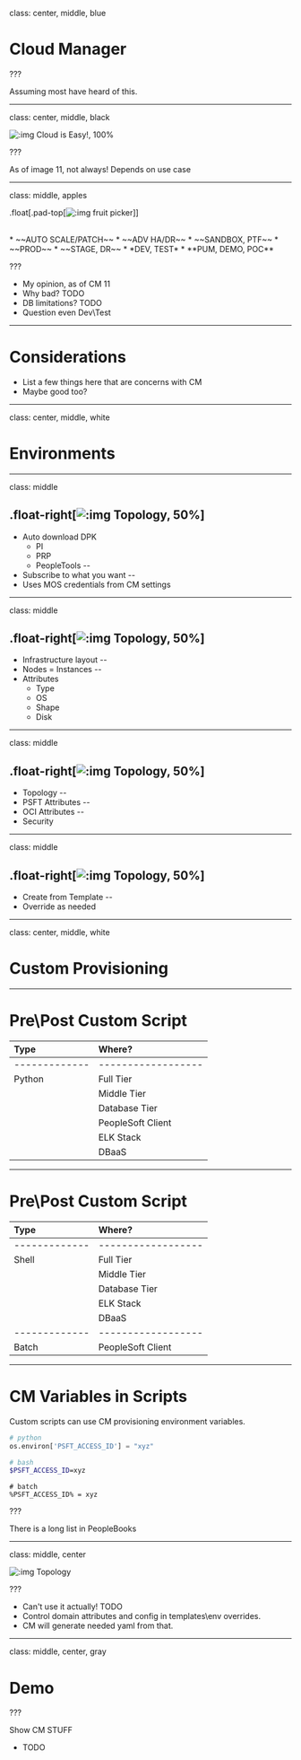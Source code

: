 class: center, middle, blue

# Cloud Manager

???

Assuming most have heard of this.

---
class: center, middle, black

![:img Cloud is Easy!, 100%](images/cloudeasy.gif)

???

As of image 11, not always! Depends on use case

---
class: middle, apples

.float[.pad-top[![:img fruit picker](images/fruit.jpg)]]

</br>
* ~~AUTO SCALE/PATCH~~
* ~~ADV HA/DR~~
* ~~SANDBOX, PTF~~
* ~~PROD~~
* ~~STAGE, DR~~
* *DEV, TEST*
* **PUM, DEMO, POC**

???

* My opinion, as of CM 11
* Why bad? TODO
* DB limitations? TODO
* Question even Dev\Test

---

# Considerations

* List a few things here that are concerns with CM
* Maybe good too?

---
class: center, middle, white

# Environments

---
class: middle

.float-right[![:img Topology, 50%](images/repo.png)]
--
* Auto download DPK
    * PI
    * PRP
    * PeopleTools
--
* Subscribe to what you want
--
* Uses MOS credentials from CM settings

---
class: middle

.float-right[![:img Topology, 50%](images/top.png)]
--
* Infrastructure layout
--
* Nodes = Instances
--
* Attributes 
    * Type
    * OS
    * Shape
    * Disk 

---
class: middle

.float-right[![:img Topology, 50%](images/temp.png)]
--
* Topology
--
* PSFT Attributes
--
* OCI Attributes
--
* Security

---
class: middle

.float-right[![:img Topology, 50%](images/env.png)]
--
* Create from Template
--
* Override as needed

---
class: center, middle, white

# Custom Provisioning

---

# Pre\Post Custom Script

| Type          | Where?            |
|:------------- |:----------------- |
| ------------- | ------------------|
| Python        | Full Tier         |
|               | Middle Tier       |
|               | Database Tier     |
|               | PeopleSoft Client |
|               | ELK Stack         |
|               | DBaaS             |

---

# Pre\Post Custom Script
| Type          | Where?            |
|:------------- |:------------------|
| ------------- | ------------------|
| Shell         | Full Tier         |
|               | Middle Tier       |
|               | Database Tier     |
|               | ELK Stack         |
|               | DBaaS             |
| ------------- | ------------------|
| Batch         | PeopleSoft Client |

---

# CM Variables in Scripts

Custom scripts can use CM provisioning environment variables.

```python
# python
os.environ['PSFT_ACCESS_ID'] = "xyz" 
```
```bash
# bash
$PSFT_ACCESS_ID=xyz 
```
```batch
# batch
%PSFT_ACCESS_ID% = xyz
```

???

There is a long list in PeopleBooks

---
class: middle, center

![:img Topology](images/where.jpg)

???

* Can't use it actually! TODO
* Control domain attributes and config in templates\env overrides.
* CM will generate needed yaml from that.

---
class: middle, center, gray

# Demo

???

Show CM STUFF

* TODO